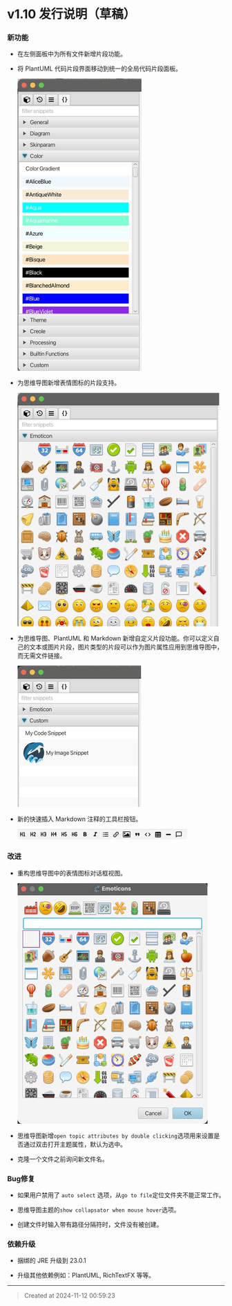 # v1.10 发行说明（草稿）

### 新功能

* 在左侧面板中为所有文件新增片段功能。

* 将 PlantUML 代码片段界面移动到统一的全局代码片段面板。

	![v1.10_plantuml_snippets.jpg](v1.10_plantuml_snippets.jpg)  

* 为思维导图新增表情图标的片段支持。

	![v1.10_emoticons_snippets.jpg](v1.10_emoticons_snippets.jpg)  

* 为思维导图、PlantUML 和 Markdown 新增自定义片段功能。你可以定义自己的文本或图片片段，图片类型的片段可以作为图片属性应用到思维导图中，而无需文件链接。

	![v1.10_custom_snippet.jpg](v1.10_custom_snippet.jpg)  

* 新的快速插入 Markdown 注释的工具栏按钮。

	![v1.10_markdown_toolbar.jpg](v1.10_markdown_toolbar.jpg)  

### 改进

* 重构思维导图中的表情图标对话框视图。

	![v1.10_emoticons.jpg](v1.10_emoticons.jpg)  

* 思维导图新增`open topic attributes by double clicking`选项用来设置是否通过双击打开主题属性，默认为选中。

* 克隆一个文件之前询问新文件名。

### Bug修复

* 如果用户禁用了 `auto select` 选项，从`go to file`定位文件夹不能正常工作。

* 思维导图主题的`show collapsator when mouse hover`选项。

* 创建文件时输入带有路径分隔符时，文件没有被创建。

### 依赖升级

* 捆绑的 JRE 升级到 23.0.1  

* 升级其他依赖例如：PlantUML, RichTextFX 等等。

---
> Created at 2024-11-12 00:59:23
